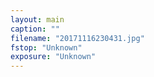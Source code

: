 ```yaml
---
layout: main
caption: ""
filename: "20171116230431.jpg"
fstop: "Unknown"
exposure: "Unknown"
---
```

